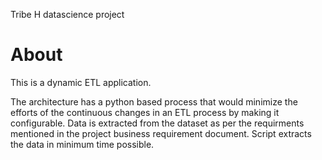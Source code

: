 Tribe H datascience project

# About
This is a dynamic ETL application.

The architecture has a python based process that would minimize the efforts of the continuous changes in an ETL process by making it configurable. Data is extracted from the dataset as per the requirments mentioned in the project business requirement document. Script extracts the data in minimum time possible.

